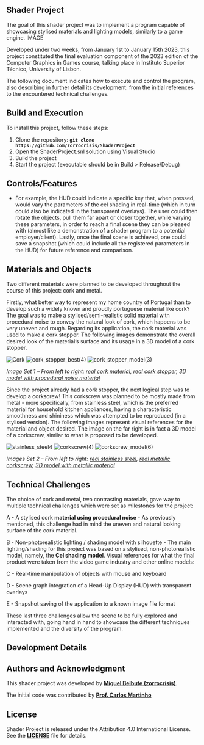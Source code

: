 ## **Shader Project**

The goal of this shader project was to implement a program capable of showcasing stylised materials and lighting models, similarly to a game engine. 
IMAGE


Developed under two weeks, from January 1st to January 15th 2023, this project constituted the final evaluation component of the 2023 edition of the Computer Graphics in Games course, talking place in Instituto Superior Técnico, University of Lisbon.

The following document indicates how to execute and control the program, also describing in further detail its development: from the initial references to the encountered technical challenges. 

## **Build and Execution**

To install this project, follow these steps:

1. Clone the repository: **`git clone https://github.com/zorrocrisis/ShaderProject`**
2. Open the ShaderProject.snl solution using Visual Studio
4. Build the project
5. Start the project (executable should be in Build > Release/Debug)

## **Controls/Features**

+ For example, the HUD could indicate a specific key that, when pressed, would vary the parameters of the cel shading in real-time (which in turn could also be indicated in the transparent overlays). The user could then rotate the objects, pull them far apart or closer together, while varying these parameters, in order to reach a final scene they can be pleased with (almost like a demonstration of a shader program to a potential employer/client). Lastly, once the final scene is achieved, one could save a snapshot (which could include all the registered parameters in the HUD) for future reference and comparison.

## **Materials and Objects**

Two different materials were planned to be developed throughout the course of this project: cork and metal.

Firstly, what better way to represent my home country of Portugal than to develop such a widely known and proudly portuguese material like cork? The goal was to make a stylised/semi-realistic solid material with procedural noise to convey the natural look of cork, which happens to be very uneven and rough. Regarding its application, the cork material was used to make a cork stopper. The following images demonstrate the overall desired look of the material’s surface and its usage in a 3D model of a cork stopper.

![Cork](https://github.com/zorrocrisis/ShaderProject/assets/118909502/19f8e0f5-3854-41f1-b2b8-11f824344bdb)
![cork_stopper_best(4)](https://github.com/zorrocrisis/ShaderProject/assets/118909502/be64cb5d-e031-46f4-8096-fbd5a6a16dbe)
![cork_stopper_model(3)](https://github.com/zorrocrisis/ShaderProject/assets/118909502/ecd45a71-8e0c-48f2-92ac-56c460a71123)

*Image Set 1 – From left to right: [real cork material](https://en.wikipedia.org/wiki/Cork_(material)#/media/File:Cork.jpg), [real cork stopper](https://www.corklink.com/index.php/agglomeratdor-natural-corks/), [3D model with procedural noise material](https://sketchfab.com/3d-models/champagne-cork-ab6482bccb084488b8fdaae82d67ce88)*

Since the project already had a cork stopper, the next logical step was to develop a corkscrew! This corkscrew was planned to be mostly made from metal - more specifically, from stainless steel, which is the preferred material for household kitchen appliances, having a characteristic smoothness and shininess which was attempted to be reproduced (in a stylised version). The following images represent visual references for the material and object desired. The image on the far right is in fact a 3D model of a corkscrew, similar to what is proposed to be developed.

![stainless_steel4](https://github.com/zorrocrisis/ShaderProject/assets/118909502/b9675617-58a0-4e39-bacd-a5e726a33b04)
![corkscrew(4)](https://github.com/zorrocrisis/ShaderProject/assets/118909502/ff76d9f9-15e6-4636-8d92-0a793817b589)
![corkscrew_model(6)](https://github.com/zorrocrisis/ShaderProject/assets/118909502/4d62a34d-d0b1-43d6-b8ea-4b8d15b91fea)

*Images Set 2 – From left to right: [real stainless steel](https://eagletube.com/about-us/news/stainless-steel-characteristics/), [real metallic corkscrew](https://www.theodorebruceauctions.com.au/auction-lot/an-antique-nickel-plate-english-roundlet-travelli_48F4A2EBE9), [3D model with metallic material](https://www.youtube.com/watch?v=NIn421hiFrc)*

## **Technical Challenges**

The choice of cork and metal, two contrasting materials, gave way to multiple technical challenges which were set as milestones for the project:

A - A stylised cork **material using procedural noise** - As previously mentioned, this challenge had in mind the uneven and natural looking surface of the cork material.

B - Non-photorealistic lighting / shading model with silhouette - The main lighting/shading for this project was based on a stylised, non-photorealistic model, namely, the **Cel shading model**. Visual references for what the final product were taken from the video game industry and other online models:

C - Real-time manipulation of objects with mouse and keyboard

D - Scene graph integration of a Head-Up Display (HUD) with transparent overlays

E - Snapshot saving of the application to a known image file format

These last three challenges allow the scene to be fully explored and interacted with, going hand in hand to showcase the different techniques implemented and the diversity of the program.

## **Development Details**



## **Authors and Acknowledgment**

This shader project was developed by **[Miguel Belbute (zorrocrisis)](https://github.com/zorrocrisis)**.

The initial code was contributed by **[Prof. Carlos Martinho](https://fenix.tecnico.ulisboa.pt/homepage/ist14181)**

## **License**

Shader Project is released under the Attribution 4.0 International License. See the **[LICENSE](https://creativecommons.org/licenses/by/4.0/)** file for details.
